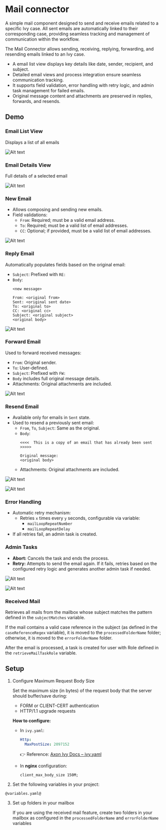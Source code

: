 # Mail connector

A simple mail component designed to send and receive emails related to a specific Ivy case. All sent emails are automatically linked to their corresponding case, providing seamless tracking and management of communication within the workflow.

The Mail Connector allows sending, receiving, replying, forwarding, and resending emails linked to an Ivy case.
- A email list view displays key details like date, sender, recipient, and subject.
- Detailed email views and process integration ensure seamless communication tracking.
- It supports field validation, error handling with retry logic, and admin task management for failed emails.
- Original message content and attachments are preserved in replies, forwards, and resends.

## Demo
### Email List View
Displays a list of all emails

![Alt text](images/email-list.png)


### Email Details View
Full details of a selected email

![Alt text](images/email-details.png)


### New Email
- Allows composing and sending new emails.
- Field validations:
  - `From`: Required; must be a valid email address.
  - `To`: Required; must be a valid list of email addresses.
  - `CC`: Optional; if provided, must be a valid list of email addresses.
  
 ![Alt text](images/new-email.png)


### Reply Email
Automatically populates fields based on the original email:
  - `Subject`: Prefixed with `RE:`
  - `Body`:
    ```
    <new message>

    From: <original from>
    Sent: <original sent date>
    To: <original to>
    CC: <original cc>
    Subject: <original subject>
    <original body>
    ```
    
![Alt text](images/reply-email.png)


### Forward Email
Used to forward received messages:
  - `From`: Original sender.
  - `To`: User-defined.
  - `Subject`: Prefixed with `FW:`
  - `Body` includes full original message details.
  - Attachments: Original attachments are included.
  
![Alt text](images/forward.png)

### Resend Email
- Available only for emails in `Sent` state.
- Used to resend a previously sent email:
  - `From`, `To`, `Subject`: Same as the original.
  - `Body`:
    ```
    <<<<  This is a copy of an email that has already been sent  >>>>>

    Original message:
    <original body>
    ```
  - Attachments: Original attachments are included.
  
![Alt text](images/resend-confirmation.png)

![Alt text](images/resend-email.png)


### Error Handling
- Automatic retry mechanism:
  - Retries `x` times every `y` seconds, configurable via variable:
    - `mailLoopRepeatNumber`
    - `mailLoopRepeatDelay`
- If all retries fail, an admin task is created.

### Admin Tasks
- **Abort:** Cancels the task and ends the process.
- **Retry:** Attempts to send the email again.
If it fails, retries based on the configured retry logic and generates another admin task if needed.

![Alt text](images/admin-task.png)

![Alt text](images/admin-task-detail.png)

### Received Mail
Retrieves all mails from the mailbox whose subject matches the pattern defined in the `subjectMatches` variable.

If the mail contains a valid case reference in the subject (as defined in the `caseReferenceRegex` variable), it is moved to the `processedFolderName` folder; otherwise, it is moved to the `errorFolderName` folder.

After the email is processed, a task is created for user with Role defined in the `retrieveMailTaskRole` variable.

## Setup
1. Configure Maximum Request Body Size

   Set the maximum size (in bytes) of the request body that the server should buffer/save during:
   - FORM or CLIENT-CERT authentication
   - HTTP/1.1 upgrade requests

   **How to configure:**
   - In `ivy.yaml`:  
     ```yaml
     Http:
       MaxPostSize: 2097152
     ```  
     👉 Reference: [Axon Ivy Docs – ivy.yaml](https://developer.axonivy.com/doc/12.0/engine-guide/configuration/files/ivy-yaml.html)

   - In **nginx** configuration:  
     ```nginx
     client_max_body_size 150M;
     ```

2. Set the following variables in your project:
```
@variables.yaml@
```

3. Set up folders in your mailbox

	If you are using the received mail feature, create two folders in your mailbox as configured in the `processedFolderName` and `errorFolderName` variables
